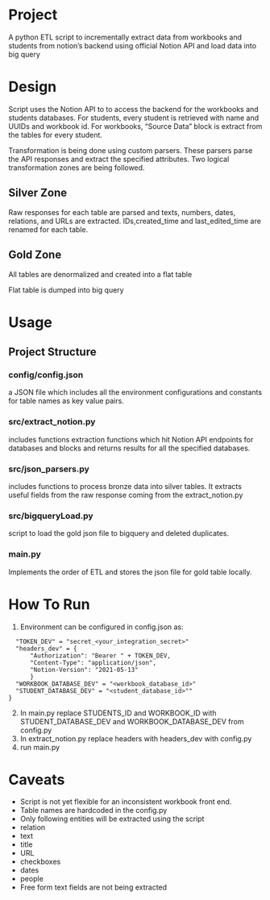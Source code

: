 # Project

A python ETL script to incrementally extract data from workbooks and students from notion’s backend using official Notion API and load data into big query

# Design

Script uses the Notion API to to access the backend for the workbooks and students databases. For students, every student is retrieved with name and UUIDs and workbook id. For workbooks, “Source Data” block is extract from the tables for every student. 

Transformation is being done using custom parsers. These parsers parse the API responses and extract the specified attributes. Two logical transformation zones are being followed. 

## Silver Zone

Raw responses for each table are parsed and texts, numbers, dates, relations, and URLs are extracted. IDs,created_time and last_edited_time are renamed for each table. 

## Gold Zone

All tables are denormalized and created into a flat table

Flat table is dumped into big query

# Usage

## Project Structure

### config/config.json

a JSON file which includes all the environment configurations and constants for table names as key value pairs.

### src/extract_notion.py

includes functions extraction functions which hit Notion API endpoints for databases and blocks and returns results for all the specified databases.

### src/json_parsers.py

includes functions to process bronze data into silver tables. It extracts useful fields from the raw response coming from the extract_notion.py

### src/bigqueryLoad.py

script to load the gold json file to bigquery and deleted duplicates.

### main.py

Implements the order of ETL and stores the json file for gold table locally.

# How To Run

1. Environment can be configured in config.json as:

``` {
  "TOKEN_DEV" = "secret_<your_integration_secret>"
  "headers_dev" = {
      "Authorization": "Bearer " + TOKEN_DEV,    
      "Content-Type": "application/json",    
      "Notion-Version": "2021-05-13"
      }
  "WORKBOOK_DATABASE_DEV" = "<workbook_database_id>"
  "STUDENT_DATABASE_DEV" = "<student_database_id>""
} 
```

2. In main.py replace STUDENTS_ID and WORKBOOK_ID with STUDENT_DATABASE_DEV and WORKBOOK_DATABASE_DEV from config.py
3. In extract_notion.py replace headers with headers_dev with config.py
4. run main.py

# Caveats
* Script is not yet flexible for an inconsistent workbook front end.
* Table names are hardcoded in the config.py
* Only following entities will be extracted using the script
 * relation
 * text
 * title
 * URL
 * checkboxes
 * dates
 * people
* Free form text fields are not being extracted
 

